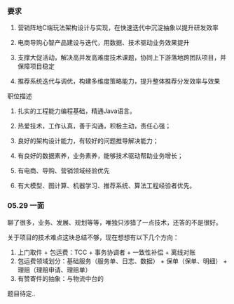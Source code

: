 
### 要求

1. 营销阵地C端玩法架构设计与实现，在快速迭代中沉淀抽象以提升研发效率

2. 电商导购心智产品建设与迭代，用数据、技术驱动业务效果提升

3. 支撑大促活动，解决高并发高难度技术课题，协同上下游落地跨团队项目，并保障项目稳定

4. 推荐系统迭代与调优，构建多维度策略能力，提升整体推荐分发效率与效果

职位描述

1. 扎实的工程能力编程基础，精通Java语言。

2. 热爱技术，工作认真，善于沟通，积极主动，责任心强；

3. 良好的架构设计能力，有较好的问题推导解决能力；

4. 有良好的数据素养，业务素养，能够技术驱动帮助业务增长；

5. 有电商、导购、营销领域经验优先

6. 有大模型、图计算、机器学习、推荐系统、算法工程经验者优先。


### 05.29 一面

聊了很多，业务、发展、规划等等，唯独只涉猎了一点技术，还答的不是很好。

关于项目的技术难点这块总结不够，现在想想有以下几个方向：
1.  上门取件 + 包运费：TCC + 事务协调者 + 一致性补偿 + 离线对账
2.  包运费领域划分：基础服务（服务单、日志、数据） + 保单（保单、明细） + 理赔（理赔申请、理赔单）
3.  有赞寄件的抽象：与物流中台的

题目待定..
